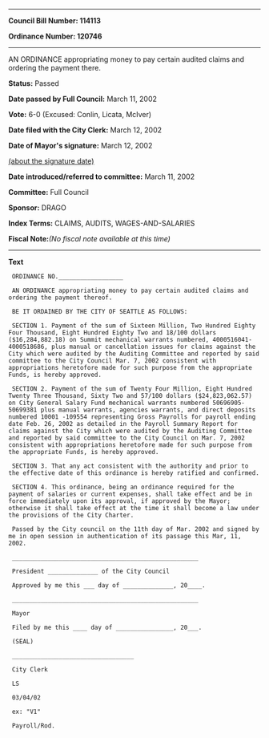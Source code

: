 

********

**Council Bill Number: 114113**
   
**Ordinance Number: 120746**
********

 AN ORDINANCE appropriating money to pay certain audited claims and ordering the payment there.

**Status:** Passed
   
**Date passed by Full Council:** March 11, 2002
   
**Vote:** 6-0 (Excused: Conlin, Licata, McIver)
   
**Date filed with the City Clerk:** March 12, 2002
   
**Date of Mayor's signature:** March 12, 2002
   
[(about the signature date)](/~public/approvaldate.htm)
   
   
   
**Date introduced/referred to committee:** March 11, 2002
   
**Committee:** Full Council
   
**Sponsor:** DRAGO
   
   
**Index Terms:** CLAIMS, AUDITS, WAGES-AND-SALARIES

**Fiscal Note:**_(No fiscal note available at this time)_

********

**Text**
   
```
 ORDINANCE NO.__________________

 AN ORDINANCE appropriating money to pay certain audited claims and ordering the payment thereof.

 BE IT ORDAINED BY THE CITY OF SEATTLE AS FOLLOWS:

 SECTION 1. Payment of the sum of Sixteen Million, Two Hundred Eighty Four Thousand, Eight Hundred Eighty Two and 18/100 dollars ($16,284,882.18) on Summit mechanical warrants numbered, 4000516041- 4000518686, plus manual or cancellation issues for claims against the City which were audited by the Auditing Committee and reported by said committee to the City Council Mar. 7, 2002 consistent with appropriations heretofore made for such purpose from the appropriate Funds, is hereby approved.

 SECTION 2. Payment of the sum of Twenty Four Million, Eight Hundred Twenty Three Thousand, Sixty Two and 57/100 dollars ($24,823,062.57) on City General Salary Fund mechanical warrants numbered 50696905- 50699381 plus manual warrants, agencies warrants, and direct deposits numbered 10001 -109554 representing Gross Payrolls for payroll ending date Feb. 26, 2002 as detailed in the Payroll Summary Report for claims against the City which were audited by the Auditing Committee and reported by said committee to the City Council on Mar. 7, 2002 consistent with appropriations heretofore made for such purpose from the appropriate Funds, is hereby approved.

 SECTION 3. That any act consistent with the authority and prior to the effective date of this ordinance is hereby ratified and confirmed.

 SECTION 4. This ordinance, being an ordinance required for the payment of salaries or current expenses, shall take effect and be in force immediately upon its approval, if approved by the Mayor; otherwise it shall take effect at the time it shall become a law under the provisions of the City Charter.

 Passed by the City council on the 11th day of Mar. 2002 and signed by me in open session in authentication of its passage this Mar, 11, 2002.

 ____________________________________________________

 President ______________ of the City Council

 Approved by me this ___ day of ______________, 20____.

 ____________________________________________________

 Mayor

 Filed by me this ____ day of ________________, 20___.

 (SEAL)

 __________________________________

 City Clerk

 LS

 03/04/02

 ex: "V1"

 Payroll/Rod.

```
